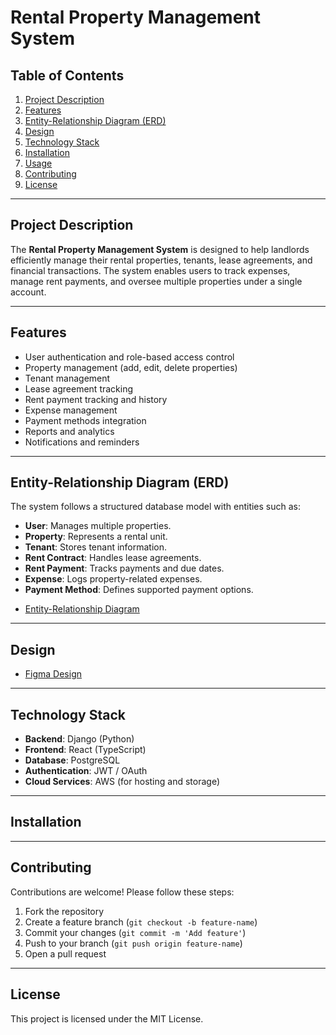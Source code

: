 # Rental Property Management System

## Table of Contents
1. [Project Description](#project-description)
2. [Features](#features)
3. [Entity-Relationship Diagram (ERD)](#entity-relationship-diagram-erd)
4. [Design](#design)
5. [Technology Stack](#technology-stack)
6. [Installation](#installation)
7. [Usage](#usage)
8. [Contributing](#contributing)
9. [License](#license)

---

## Project Description
The **Rental Property Management System** is designed to help landlords efficiently manage their rental properties, tenants, lease agreements, and financial transactions. The system enables users to track expenses, manage rent payments, and oversee multiple properties under a single account.

---

## Features
- User authentication and role-based access control
- Property management (add, edit, delete properties)
- Tenant management
- Lease agreement tracking
- Rent payment tracking and history
- Expense management
- Payment methods integration
- Reports and analytics
- Notifications and reminders

---

## Entity-Relationship Diagram (ERD)
The system follows a structured database model with entities such as:
- **User**: Manages multiple properties.
- **Property**: Represents a rental unit.
- **Tenant**: Stores tenant information.
- **Rent Contract**: Handles lease agreements.
- **Rent Payment**: Tracks payments and due dates.
- **Expense**: Logs property-related expenses.
- **Payment Method**: Defines supported payment options.


* [Entity-Relationship Diagram](docs/diagrams.md)

---

## Design

* [Figma Design](https://www.figma.com/design/xG59t3RrM8J7Af62L0SHG4/Property-Management?node-id=0-1&t=VApwlQ2eW8a9mVvH-1)

---

## Technology Stack
- **Backend**: Django (Python)
- **Frontend**: React (TypeScript)
- **Database**: PostgreSQL
- **Authentication**: JWT / OAuth
- **Cloud Services**: AWS (for hosting and storage)

---

## Installation

---

## Contributing
Contributions are welcome! Please follow these steps:
1. Fork the repository
2. Create a feature branch (`git checkout -b feature-name`)
3. Commit your changes (`git commit -m 'Add feature'`)
4. Push to your branch (`git push origin feature-name`)
5. Open a pull request

---

## License
This project is licensed under the MIT License.
